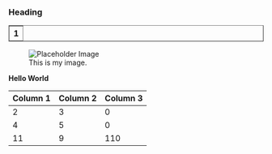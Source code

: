 ### Heading ##

<table border="1" class="dataframe">
  <thead>
    <tr style="text-align: right;">
      <th>1</th>
    </tr>
  </thead>
</table>

<figure>
  <img src="[https://via.placeholder.com/150](https://www.google.com/imgres?imgurl=https%3A%2F%2Fapps.uillinois.edu%2FUserFiles%2FServers%2FServer_741437%2FTemplates%2Fimg%2Fuiuc-self-service.png&tbnid=JcncGXYFug802M&vet=12ahUKEwiz74rRh4uEAxUxzskDHVeTAH0QMygCegQIARBb..i&imgrefurl=https%3A%2F%2Fapps.uillinois.edu%2Fselfservice&docid=8NAcdUN1fNHSAM&w=118&h=118&q=uiuc%20self%20service&client=safari&ved=2ahUKEwiz74rRh4uEAxUxzskDHVeTAH0QMygCegQIARBb)https://www.google.com/imgres?imgurl=https%3A%2F%2Fapps.uillinois.edu%2FUserFiles%2FServers%2FServer_741437%2FTemplates%2Fimg%2Fuiuc-self-service.png&tbnid=JcncGXYFug802M&vet=12ahUKEwiz74rRh4uEAxUxzskDHVeTAH0QMygCegQIARBb..i&imgrefurl=https%3A%2F%2Fapps.uillinois.edu%2Fselfservice&docid=8NAcdUN1fNHSAM&w=118&h=118&q=uiuc%20self%20service&client=safari&ved=2ahUKEwiz74rRh4uEAxUxzskDHVeTAH0QMygCegQIARBb![image](https://github.com/Edward-H26/Project-Management_Qiran/assets/112127079/8d822e1f-8de5-4655-84bd-3563eeb38312)
" alt="Placeholder Image">
  <figcaption>This is my image.</figcaption>
</figure>

**Hello World**

| Column 1 | Column 2 | Column 3 |
|----------|----------|----------|
| 2 | 3 | 0 |
| 4 | 5 | 0 |
| 11 | 9 | 110 |
